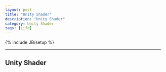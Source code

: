 ```yaml
---
layout: post
title: "Unity Shader"
description: "Unity Shader"
category: Unity Shader
tags: [Life]
---
```


{% include JB/setup %}


--------------------------

## Unity Shader

